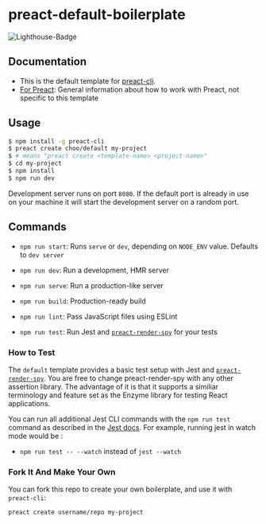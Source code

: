 # preact-default-boilerplate

![Lighthouse-Badge](https://img.shields.io/badge/lighthouse-100%2F100-brightgreen.svg)

## Documentation
- This is the default template for [preact-cli](https://github.com/developit/preact-cli).
- [For Preact](https://preactjs.com/): General information about how to work with Preact, not specific to this template

## Usage

``` bash
$ npm install -g preact-cli
$ preact create choo/default my-project
$ # means "preact create <template-name> <project-name>"
$ cd my-project
$ npm install
$ npm run dev
```

Development server runs on port `8080`. If the default port is already in use on your machine it will start the development server on a random port.

## Commands

- `npm run start`: Runs `serve` or `dev`, depending on `NODE_ENV` value. Defaults to `dev server`

- `npm run dev`: Run a development, HMR server

- `npm run serve`: Run a production-like server

- `npm run build`: Production-ready build

- `npm run lint`: Pass JavaScript files using ESLint

- `npm run test`: Run Jest and [`preact-render-spy`](https://github.com/mzgoddard/preact-render-spy) for your tests

### How to Test

The `default` template provides a basic test setup with Jest and [`preact-render-spy`](https://github.com/mzgoddard/preact-render-spy). You are free to change preact-render-spy with any other assertion library. The advantage of it is that it supports a similiar terminology and feature set as the Enzyme library for testing React applications.

You can run all additional Jest CLI commands with the `npm run test` command as described in the [Jest docs](https://facebook.github.io/jest/docs/en/cli.html#using-with-npm-scripts). For example, running jest in watch mode would be :

- `npm run test -- --watch` instead of  `jest --watch `

### Fork It And Make Your Own

You can fork this repo to create your own boilerplate, and use it with `preact-cli`:

``` bash
preact create username/repo my-project
```

